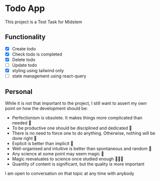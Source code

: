# Todo App

This project is a Test Task for Midstem

## Functionality

- [x] Create todo
- [x] Check todo is completed
- [x] Delete todo
- [ ] Update todo
- [x] styling using tailwind only
- [ ] state management using react-query

## Personal

While it is not that important to the project, I still want to assert my own point on how the development should be:

- Perfectionism is obsolete. It makes things more complicated than needed 🙅
- To be productive one should be disciplined and dedicated 💁
- There is no need to force one to do anything. Otherwise, nothing will be done right 🤦
- Explicit is better than implicit 💁
- Well-organised and intuitive is better than spontaneous and random 💁
- Any science at some point may seem magic 🔮
- Magic reevaluates to science once studied enough 👨🏻‍🔬
- Quantity of content is significant, but the quality is more important

I am open to conversation on that topic at any time with anybody